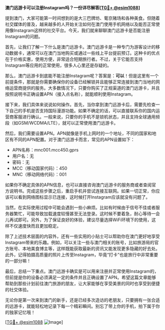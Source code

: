 **澳门远游卡可以注册Instagram吗？一份详尽解答[[TG💪+ @esim1088](https://t.me/s/esim1088)]**

提到澳门，大家可能第一时间想到的是大三巴牌坊、葡京赌场和各种美食。但随着社交媒体的普及，越来越多的人开始关注如何在澳门使用手机网络以及能否正常使用像Instagram这样的社交平台。今天，我们就来聊聊澳门远游卡是否能注册Instagram的问题。

首先，让我们了解一下什么是澳门远游卡。澳门远游卡是一种专门为游客设计的移动数据卡，通常可以在澳门当地购买或通过一些线上平台提前预订。这种卡的优点在于价格实惠，使用方便，非常适合短期旅行者。不过，关于它能否支持Instagram等应用的正常使用，很多人心里还是存疑的。

那么，澳门远游卡到底能不能注册Instagram呢？答案是：**可以**！但是这里有一个前提条件，那就是你需要确保你的设备已经解锁并且能够正常连接到澳门当地的网络运营商提供的服务。大多数情况下，只要你购买了正规渠道的澳门远游卡，并且按照说明书正确设置APN（接入点名称），就能顺利使用Instagram。

接下来，我们具体来说说如何操作。首先，当你拿到澳门远游卡后，需要先检查一下自己的手机是否支持国际漫游功能。如果不确定的话，可以直接联系你的国内运营商客服进行确认。一般来说，只要你的手机不是锁机状态，并且支持全球通用频段（如GSM/WCDMA/LTE），就可以正常使用澳门远游卡。

然后，我们需要设置APN。APN就像是手机上网时的一个地址，不同的国家和地区有不同的APN配置。对于澳门远游卡而言，常见的APN设置如下：

- APN名称：mnc001.mcc450.gprs
- 用户名：无
- 密码：无
- MCC（移动国家代码）：450
- MNC（移动网络代码）：001

如果你不确定具体的APN信息，也可以直接咨询澳门远游卡的服务商或者查阅官方说明书。完成这些步骤之后，重启手机并尝试连接互联网。如果一切正常，你应该可以看到网络图标显示已连接，这时候打开Instagram应该就没有问题了。

当然，在实际使用过程中可能会遇到一些小麻烦。比如有时候由于信号不佳或者服务器繁忙，可能导致加载速度较慢甚至无法登录。这时候不要着急，耐心等待一会儿再试即可。另外，为了保证良好的体验，建议尽量选择WiFi环境下的使用，这样不仅速度快而且更加稳定。

除了上述技术层面的内容外，还有一些实用的小贴士可以帮助你在澳门更好地享受Instagram带来的乐趣。例如，可以关注一些与澳门相关的账号，比如旅游局的官方账号、本地美食博主等，这样既能获取最新的资讯又能发现更多隐藏的好去处。此外，记得拍摄高质量的照片上传至Instagram，毕竟“打卡”也是旅行中非常重要的一部分嘛！

最后，总结一下重点。澳门远游卡确实是可以用来注册并正常使用Instagram的，但前提是你的设备必须满足一定的条件并且正确设置了APN。希望这篇文章能够帮助到那些计划前往澳门旅游的朋友，让大家能够在享受美景的同时也享受到便捷的社交体验。

无论你是第一次来到澳门的新手，还是已经多次造访的老朋友，只要拥有一张合适的远游卡，就能轻松地记录下每一个精彩瞬间。别忘了带上你的手机，拍下属于你的独家记忆哦！

[[TG💪+ @esim1088](https://t.me/s/esim1088) ![Image](https://i.postimg.cc/4NQfJmqS/Snipaste-2025-05-13-00-14-12.png)]